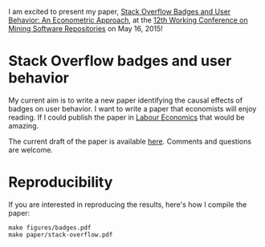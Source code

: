 I am excited to present my paper, [Stack Overflow Badges and User Behavior: An Econometric Approach](https://github.com/amarder/stack-overflow/raw/msr2015-final/paper/stack-overflow.pdf), at the [12th Working Conference on Mining Software Repositories](http://2015.msrconf.org/index.php) on May 16, 2015!

# Stack Overflow badges and user behavior

My current aim is to write a new paper identifying the causal effects of badges on user behavior. I want to write a paper that economists will enjoy reading. If I could publish the paper in [Labour Economics](http://www.journals.elsevier.com/labour-economics/) that would be amazing.

The current draft of the paper is available [here](https://github.com/amarder/stack-overflow/raw/master/paper/stack-overflow.pdf). Comments and questions are welcome.

# Reproducibility

If you are interested in reproducing the results, here's how I compile the paper:

    make figures/badges.pdf
    make paper/stack-overflow.pdf

